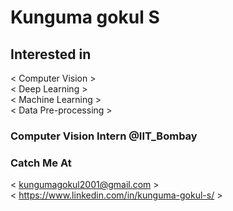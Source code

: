 <!--- - 👋 Hi, I’m @Gokul14092001
- 👀 I’m interested in machine learning and datascience
- 🌱 I’m currently learning machine learning algorithms
- 💞️ I’m looking to collaborate on ml projects
- 📫 How to reach me ...@kungumagokul2001@gmail.com
--->
<!---
Gokul14092001/Gokul14092001 is a ✨ special ✨ repository because its `README.md` (this file) appears on your GitHub profile.
You can click the Preview link to take a look at your changes.
--->
# Kunguma gokul S

## Interested in  
< Computer Vision >  
< Deep Learning >  
< Machine Learning >  
< Data Pre-processing >  
  
### Computer Vision Intern @IIT_Bombay   

### Catch Me At  
< kungumagokul2001@gmail.com >    
< https://www.linkedin.com/in/kunguma-gokul-s/ >  
